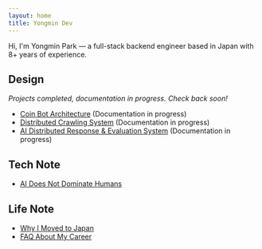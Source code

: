 ```yaml
---
layout: home
title: Yongmin Dev
---
```


Hi, I'm Yongmin Park — a full-stack backend engineer based in Japan with 8+ years of experience.  

## Design
*Projects completed, documentation in progress. Check back soon!*
- [Coin Bot Architecture](./design/coin-bot) (Documentation in progress)
- [Distributed Crawling System](./design/decentralized-crawling) (Documentation in progress)
- [AI Distributed Response & Evaluation System](./design/ai-evaluation-system) (Documentation in progress)

## Tech Note
- [AI Does Not Dominate Humans](./tech-note/AI_Amplification_Ideological_Reinforcement)

## Life Note
- [Why I Moved to Japan](./life-note/Why-I-Moved-to-Japan)
- [FAQ About My Career](./life-note/FAQ-About-My-Career)